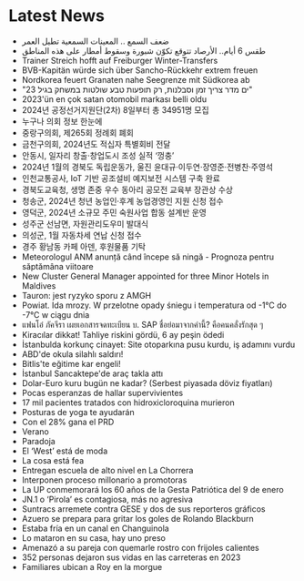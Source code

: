 # Latest News
-  ضعف السمع .. المعينات السمعية تطيل العمر
-  طقس 6 أيام.. الأرصاد تتوقع تكوّن شبورة وسقوط أمطار على هذه المناطق
-  Trainer Streich hofft auf Freiburger Winter-Transfers
-  BVB-Kapitän würde sich über Sancho-Rückkehr extrem freuen
-  Nordkorea feuert Granaten nahe Seegrenze mit Südkorea ab
-  "ים מדר צריך זמן וסבלנות, רק תופעות טבע שולטות במשחק בגיל 23"
-  2023'ün en çok satan otomobil markası belli oldu
-  2024년 공정선거지원단(2차) 8일부터 총 34951명 모집
-  누구나 의회 정보 한눈에
-  중랑구의회, 제265회 정례회 폐회
-  금천구의회, 2024년도 적십자 특별회비 전달
-  안동시, 일자리 창출·창업도시 조성 실적 ‘껑충’
-  2024년 1월의 경북도 독립운동가, 울진 윤대규·이두연·장영준·전병찬·주영석
-  인천교통공사, IoT 기반 공조설비 예지보전 시스템 구축 완료
-  경북도교육청, 생명 존중 우수 동아리 공모전 교육부 장관상 수상
-  청송군, 2024년 청년 농업인·후계 농업경영인 지원 신청 접수
-  영덕군, 2024년 소규모 주민 숙원사업 합동 설계반 운영
-  성주군 선남면, 자원관리도우미 발대식
-  의성군, 1월 자동차세 연납 신청 접수
-  경주 황남동 카페 아덴, 후원물품 기탁
-  Meteorologul ANM anunță când începe să ningă - Prognoza pentru săptămâna viitoare
-  New Cluster General Manager appointed for three Minor Hotels in Maldives
-  Tauron: jest ryzyko sporu z AMGH
-  Powiat. Ida mrozy. W przelotne opady śniegu i temperatura od -1°C do -7°C w ciągu dnia
-  แฟนโอ๋ ภัคจีรา เผยเอกสารจดทะเบียน บ. SAP ชื่อย่อมาจากคำนี้? คือคนคลั่งรักสุด ๆ
-  Kiracılar dikkat! Tahliye riskini gördü, 6 ay peşin ödedi
-  İstanbulda korkunç cinayet: Site otoparkına pusu kurdu, iş adamını vurdu
-  ABD'de okula silahlı saldırı!
-  Bitlis'te eğitime kar engeli!
-  İstanbul Sancaktepe'de araç takla attı
-  Dolar-Euro kuru bugün ne kadar? (Serbest piyasada döviz fiyatları)
-  Pocas esperanzas de hallar supervivientes
-  17 mil pacientes tratados con hidroxicloroquina murieron
-  Posturas de yoga te ayudarán
-  Con el 28% gana el PRD
-  Verano
-  Paradoja
-  El ‘West’ está de moda
-  La cosa está fea
-  Entregan escuela de alto nivel en La Chorrera
-  Interponen proceso millonario a promotoras
-  La UP conmemorará los 60 años de la Gesta Patriótica del 9 de enero
-  JN.1 o ‘Pirola’ es contagiosa, más no agresiva
-  Suntracs arremete contra GESE y dos de sus reporteros gráficos
-  Azuero se prepara para gritar los goles de Rolando Blackburn
-  Estaba fría en un canal en Changuinola
-  Lo mataron en su casa, hay uno preso
-  Amenazó a su pareja con quemarle rostro con frijoles calientes
-  352 personas dejaron sus vidas en las carreteras en 2023
-  Familiares ubican a Roy en la morgue
